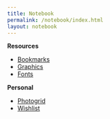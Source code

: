 ```yaml
---
title: Notebook
permalink: /notebook/index.html
layout: notebook
---
```

**Resources**
- [Bookmarks](bookmarks)
- [Graphics](collections)
- [Fonts](fonts)

**Personal**
- [Photogrid](photogrid)
- [Wishlist](wishlist)